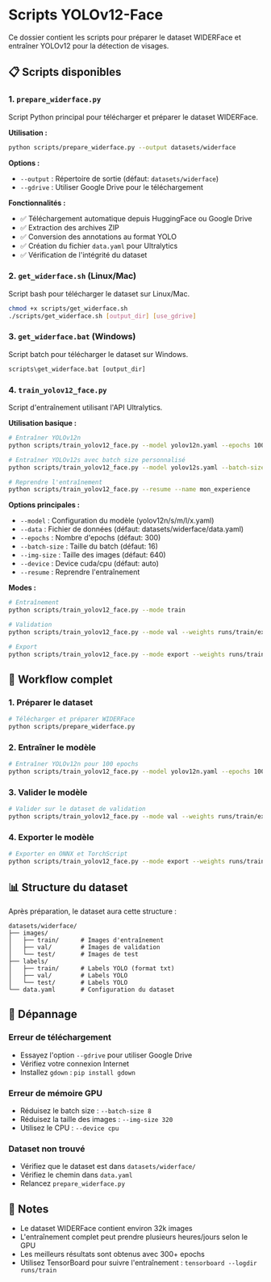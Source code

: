 # Scripts YOLOv12-Face

Ce dossier contient les scripts pour préparer le dataset WIDERFace et entraîner YOLOv12 pour la détection de visages.

## 📋 Scripts disponibles

### 1. `prepare_widerface.py`
Script Python principal pour télécharger et préparer le dataset WIDERFace.

**Utilisation :**
```bash
python scripts/prepare_widerface.py --output datasets/widerface
```

**Options :**
- `--output` : Répertoire de sortie (défaut: `datasets/widerface`)
- `--gdrive` : Utiliser Google Drive pour le téléchargement

**Fonctionnalités :**
- ✅ Téléchargement automatique depuis HuggingFace ou Google Drive
- ✅ Extraction des archives ZIP
- ✅ Conversion des annotations au format YOLO
- ✅ Création du fichier `data.yaml` pour Ultralytics
- ✅ Vérification de l'intégrité du dataset

### 2. `get_widerface.sh` (Linux/Mac)
Script bash pour télécharger le dataset sur Linux/Mac.

```bash
chmod +x scripts/get_widerface.sh
./scripts/get_widerface.sh [output_dir] [use_gdrive]
```

### 3. `get_widerface.bat` (Windows)
Script batch pour télécharger le dataset sur Windows.

```cmd
scripts\get_widerface.bat [output_dir]
```

### 4. `train_yolov12_face.py`
Script d'entraînement utilisant l'API Ultralytics.

**Utilisation basique :**
```bash
# Entraîner YOLOv12n
python scripts/train_yolov12_face.py --model yolov12n.yaml --epochs 100

# Entraîner YOLOv12s avec batch size personnalisé
python scripts/train_yolov12_face.py --model yolov12s.yaml --batch-size 32

# Reprendre l'entraînement
python scripts/train_yolov12_face.py --resume --name mon_experience
```

**Options principales :**
- `--model` : Configuration du modèle (yolov12n/s/m/l/x.yaml)
- `--data` : Fichier de données (défaut: datasets/widerface/data.yaml)
- `--epochs` : Nombre d'epochs (défaut: 300)
- `--batch-size` : Taille du batch (défaut: 16)
- `--img-size` : Taille des images (défaut: 640)
- `--device` : Device cuda/cpu (défaut: auto)
- `--resume` : Reprendre l'entraînement

**Modes :**
```bash
# Entraînement
python scripts/train_yolov12_face.py --mode train

# Validation
python scripts/train_yolov12_face.py --mode val --weights runs/train/exp/weights/best.pt

# Export
python scripts/train_yolov12_face.py --mode export --weights runs/train/exp/weights/best.pt --formats onnx torchscript
```

## 🚀 Workflow complet

### 1. Préparer le dataset
```bash
# Télécharger et préparer WIDERFace
python scripts/prepare_widerface.py
```

### 2. Entraîner le modèle
```bash
# Entraîner YOLOv12n pour 100 epochs
python scripts/train_yolov12_face.py --model yolov12n.yaml --epochs 100
```

### 3. Valider le modèle
```bash
# Valider sur le dataset de validation
python scripts/train_yolov12_face.py --mode val --weights runs/train/exp/weights/best.pt
```

### 4. Exporter le modèle
```bash
# Exporter en ONNX et TorchScript
python scripts/train_yolov12_face.py --mode export --weights runs/train/exp/weights/best.pt
```

## 📊 Structure du dataset

Après préparation, le dataset aura cette structure :
```
datasets/widerface/
├── images/
│   ├── train/      # Images d'entraînement
│   ├── val/        # Images de validation
│   └── test/       # Images de test
├── labels/
│   ├── train/      # Labels YOLO (format txt)
│   ├── val/        # Labels YOLO
│   └── test/       # Labels YOLO
└── data.yaml       # Configuration du dataset
```

## 🔧 Dépannage

### Erreur de téléchargement
- Essayez l'option `--gdrive` pour utiliser Google Drive
- Vérifiez votre connexion Internet
- Installez `gdown` : `pip install gdown`

### Erreur de mémoire GPU
- Réduisez le batch size : `--batch-size 8`
- Réduisez la taille des images : `--img-size 320`
- Utilisez le CPU : `--device cpu`

### Dataset non trouvé
- Vérifiez que le dataset est dans `datasets/widerface/`
- Vérifiez le chemin dans `data.yaml`
- Relancez `prepare_widerface.py`

## 📝 Notes

- Le dataset WIDERFace contient environ 32k images
- L'entraînement complet peut prendre plusieurs heures/jours selon le GPU
- Les meilleurs résultats sont obtenus avec 300+ epochs
- Utilisez TensorBoard pour suivre l'entraînement : `tensorboard --logdir runs/train`
